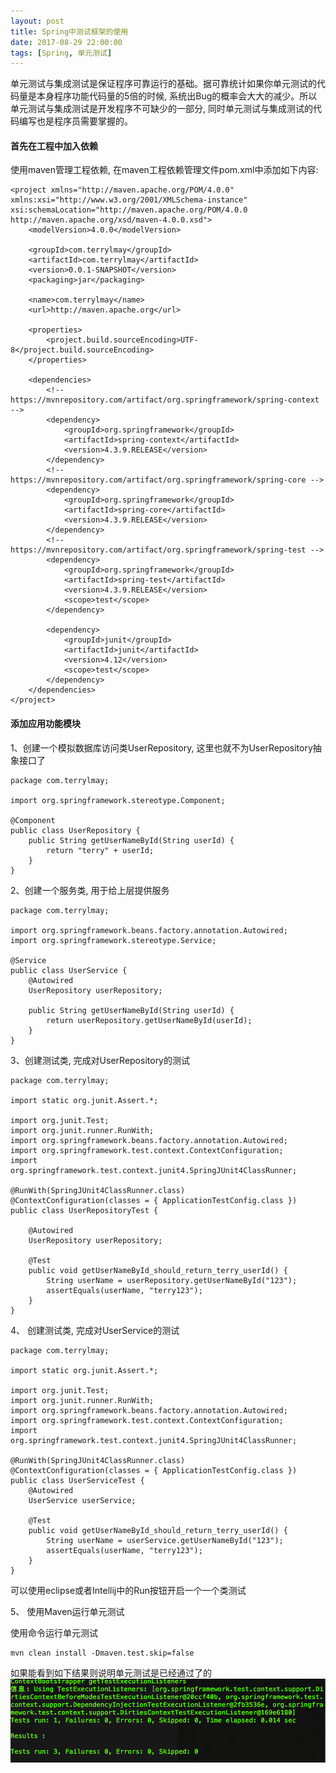 ```yaml
---
layout: post
title: Spring中测试框架的使用
date: 2017-08-29 22:00:00
tags: [Spring, 单元测试]
---
```


单元测试与集成测试是保证程序可靠运行的基础。据可靠统计如果你单元测试的代码量是本身程序功能代码量的5倍的时候, 系统出Bug的概率会大大的减少。所以单元测试与集成测试是开发程序不可缺少的一部分, 同时单元测试与集成测试的代码编写也是程序员需要掌握的。

#### 首先在工程中加入依赖

使用maven管理工程依赖, 在maven工程依赖管理文件pom.xml中添加如下内容:

	<project xmlns="http://maven.apache.org/POM/4.0.0" xmlns:xsi="http://www.w3.org/2001/XMLSchema-instance"
	xsi:schemaLocation="http://maven.apache.org/POM/4.0.0 http://maven.apache.org/xsd/maven-4.0.0.xsd">
		<modelVersion>4.0.0</modelVersion>

		<groupId>com.terrylmay</groupId>
		<artifactId>com.terrylmay</artifactId>
		<version>0.0.1-SNAPSHOT</version>
		<packaging>jar</packaging>

		<name>com.terrylmay</name>
		<url>http://maven.apache.org</url>

		<properties>
			<project.build.sourceEncoding>UTF-8</project.build.sourceEncoding>
		</properties>

		<dependencies>
			<!-- https://mvnrepository.com/artifact/org.springframework/spring-context -->
			<dependency>
				<groupId>org.springframework</groupId>
				<artifactId>spring-context</artifactId>
				<version>4.3.9.RELEASE</version>
			</dependency>
			<!-- https://mvnrepository.com/artifact/org.springframework/spring-core -->
			<dependency>
				<groupId>org.springframework</groupId>
				<artifactId>spring-core</artifactId>
				<version>4.3.9.RELEASE</version>
			</dependency>
			<!-- https://mvnrepository.com/artifact/org.springframework/spring-test -->
			<dependency>
				<groupId>org.springframework</groupId>
				<artifactId>spring-test</artifactId>
				<version>4.3.9.RELEASE</version>
				<scope>test</scope>
			</dependency>

			<dependency>
				<groupId>junit</groupId>
				<artifactId>junit</artifactId>
				<version>4.12</version>
				<scope>test</scope>
			</dependency>
		</dependencies>
	</project>

#### 添加应用功能模块

1、创建一个模拟数据库访问类UserRepository, 这里也就不为UserRepository抽象接口了

	package com.terrylmay;

	import org.springframework.stereotype.Component;

	@Component
	public class UserRepository {
		public String getUserNameById(String userId) {
			return "terry" + userId;
		}
	}

2、创建一个服务类, 用于给上层提供服务

	package com.terrylmay;

	import org.springframework.beans.factory.annotation.Autowired;
	import org.springframework.stereotype.Service;

	@Service
	public class UserService {
		@Autowired
		UserRepository userRepository;

		public String getUserNameById(String userId) {
			return userRepository.getUserNameById(userId);
		}
	}

3、创建测试类, 完成对UserRepository的测试

	package com.terrylmay;

	import static org.junit.Assert.*;

	import org.junit.Test;
	import org.junit.runner.RunWith;
	import org.springframework.beans.factory.annotation.Autowired;
	import org.springframework.test.context.ContextConfiguration;
	import org.springframework.test.context.junit4.SpringJUnit4ClassRunner;

	@RunWith(SpringJUnit4ClassRunner.class)
	@ContextConfiguration(classes = { ApplicationTestConfig.class })
	public class UserRepositoryTest {

		@Autowired
		UserRepository userRepository;

		@Test
		public void getUserNameById_should_return_terry_userId() {
			String userName = userRepository.getUserNameById("123");
			assertEquals(userName, "terry123");
		}
	}

4、 创建测试类, 完成对UserService的测试
	
	package com.terrylmay;

	import static org.junit.Assert.*;

	import org.junit.Test;
	import org.junit.runner.RunWith;
	import org.springframework.beans.factory.annotation.Autowired;
	import org.springframework.test.context.ContextConfiguration;
	import org.springframework.test.context.junit4.SpringJUnit4ClassRunner;

	@RunWith(SpringJUnit4ClassRunner.class)
	@ContextConfiguration(classes = { ApplicationTestConfig.class })
	public class UserServiceTest {
		@Autowired
		UserService userService;

		@Test
		public void getUserNameById_should_return_terry_userId() {
			String userName = userService.getUserNameById("123");
			assertEquals(userName, "terry123");
		}
	}

可以使用eclipse或者Intellij中的Run按钮开启一个一个类测试

5、 使用Maven运行单元测试

使用命令运行单元测试

	mvn clean install -Dmaven.test.skip=false

如果能看到如下结果则说明单元测试是已经通过了的
![测试结果](/assets/images/2017-08-29-spring_run_test.png)


